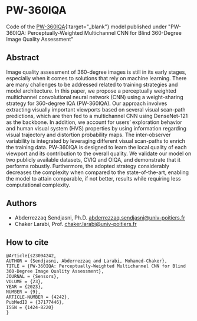 # PW-360IQA
Code of the [PW-360IQA](https://doi.org/10.3390/s23094242){:target="_blank"} model published under "PW-360IQA: Perceptually-Weighted Multichannel CNN for Blind 360-Degree Image Quality Assessment"

## Abstract
Image quality assessment of 360-degree images is still in its early stages, especially when it comes to solutions that rely on machine learning. There are many challenges to be addressed related to training strategies and model architecture. In this paper, we propose a perceptually weighted multichannel convolutional neural network (CNN) using a weight-sharing strategy for 360-degree IQA (PW-360IQA). Our approach involves extracting visually important viewports based on several visual scan-path predictions, which are then fed to a multichannel CNN using DenseNet-121 as the backbone. In addition, we account for users’ exploration behavior and human visual system (HVS) properties by using information regarding visual trajectory and distortion probability maps. The inter-observer variability is integrated by leveraging different visual scan-paths to enrich the training data. PW-360IQA is designed to learn the local quality of each viewport and its contribution to the overall quality. We validate our model on two publicly available datasets, CVIQ and OIQA, and demonstrate that it performs robustly. Furthermore, the adopted strategy considerably decreases the complexity when compared to the state-of-the-art, enabling the model to attain comparable, if not better, results while requiring less computational complexity.

## Authors
* Abderrezzaq Sendjasni, Ph.D. [abderrezzaq.sendjasni@univ-poitiers.fr](mailto:abderrezzaq.sendjasni@univ-poitiers.fr)  
* Chaker Larabi, Prof. [chaker.larabi@univ-poitiers.fr](mailto:chaker.larabi@univ-poitiers.fr)

## How to cite
```
@Article{s23094242,
AUTHOR = {Sendjasni, Abderrezzaq and Larabi, Mohamed-Chaker},
TITLE = {PW-360IQA: Perceptually-Weighted Multichannel CNN for Blind 360-Degree Image Quality Assessment},
JOURNAL = {Sensors},
VOLUME = {23},
YEAR = {2023},
NUMBER = {9},
ARTICLE-NUMBER = {4242},
PubMedID = {37177446},
ISSN = {1424-8220}
}
```
